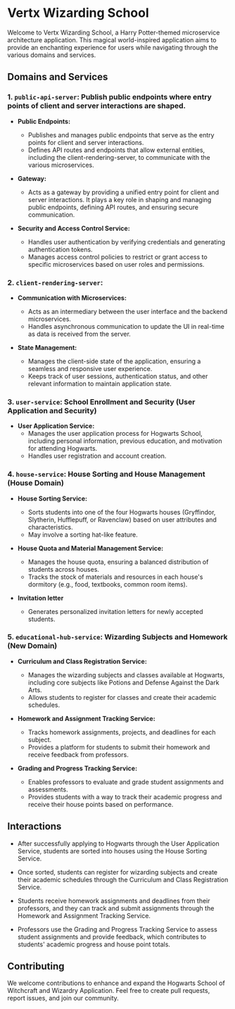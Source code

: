 # Vertx Wizarding School

Welcome to Vertx Wizarding School, a Harry Potter-themed microservice architecture application. This magical world-inspired application aims to provide an enchanting experience for users while navigating through the various domains and services.


## Domains and Services

### 1. `public-api-server`: Publish public endpoints where entry points of client and server interactions are shaped.

- **Public Endpoints:**

    - Publishes and manages public endpoints that serve as the entry points for client and server interactions.
    - Defines API routes and endpoints that allow external entities, including the client-rendering-server, to communicate with the various microservices.
 
- **Gateway:**
    - Acts as a gateway by providing a unified entry point for client and server interactions. It plays a key role in shaping and managing public endpoints, defining API routes, and ensuring secure communication. 
    
- **Security and Access Control Service:**

    - Handles user authentication by verifying credentials and generating authentication tokens.
    - Manages access control policies to restrict or grant access to specific microservices based on user roles and permissions.
  
### 2. `client-rendering-server`:

- **Communication with Microservices:**
    - Acts as an intermediary between the user interface and the backend microservices.
    - Handles asynchronous communication to update the UI in real-time as data is received from the server.

- **State Management:**
    - Manages the client-side state of the application, ensuring a seamless and responsive user experience.
    - Keeps track of user sessions, authentication status, and other relevant information to maintain application state.

### 3. `user-service`: School Enrollment and Security (User Application and Security)

- **User Application Service:**
    - Manages the user application process for Hogwarts School, including personal information, previous education, and motivation for attending Hogwarts.
    - Handles user registration and account creation.

### 4. `house-service`: House Sorting and House Management (House Domain)

- **House Sorting Service:**
    - Sorts students into one of the four Hogwarts houses (Gryffindor, Slytherin, Hufflepuff, or Ravenclaw) based on user attributes and characteristics.
    - May involve a sorting hat-like feature.

- **House Quota and Material Management Service:**
    - Manages the house quota, ensuring a balanced distribution of students across houses.
    - Tracks the stock of materials and resources in each house's dormitory (e.g., food, textbooks, common room items).

- **Invitation letter**
    - Generates personalized invitation letters for newly accepted students.

### 5. `educational-hub-service`: Wizarding Subjects and Homework (New Domain)

- **Curriculum and Class Registration Service:**
    - Manages the wizarding subjects and classes available at Hogwarts, including core subjects like Potions and Defense Against the Dark Arts.
    - Allows students to register for classes and create their academic schedules.

- **Homework and Assignment Tracking Service:**
    - Tracks homework assignments, projects, and deadlines for each subject.
    - Provides a platform for students to submit their homework and receive feedback from professors.

- **Grading and Progress Tracking Service:**
    - Enables professors to evaluate and grade student assignments and assessments.
    - Provides students with a way to track their academic progress and receive their house points based on performance.

## Interactions

- After successfully applying to Hogwarts through the User Application Service, students are sorted into houses using the House Sorting Service.

- Once sorted, students can register for wizarding subjects and create their academic schedules through the Curriculum and Class Registration Service.

- Students receive homework assignments and deadlines from their professors, and they can track and submit assignments through the Homework and Assignment Tracking Service.

- Professors use the Grading and Progress Tracking Service to assess student assignments and provide feedback, which contributes to students' academic progress and house point totals.


## Contributing

We welcome contributions to enhance and expand the Hogwarts School of Witchcraft and Wizardry Application. Feel free to create pull requests, report issues, and join our community.

